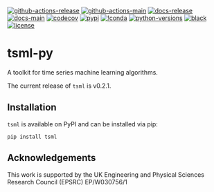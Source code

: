 [![github-actions-release](https://img.shields.io/github/actions/workflow/status/time-series-machine-learning/tsml/release.yml?logo=github&label=build%20%28release%29)](https://github.com/time-series-machine-learning/tsml/actions/workflows/release.yml)
[![github-actions-main](https://img.shields.io/github/actions/workflow/status/time-series-machine-learning/tsml/tests.yml?logo=github&branch=main&label=build%20%28main%29)](https://github.com/time-series-machine-learning/tsml/actions/workflows/tests.yml)
[![docs-release](https://img.shields.io/readthedocs/tsml/stable?logo=readthedocs&label=docs%20%28stable%29)](https://tsml.readthedocs.io/en/stable/)
[![docs-main](https://img.shields.io/readthedocs/tsml/latest?logo=readthedocs&label=docs%20%28latest%29)](https://tsml.readthedocs.io/en/latest/)
[![codecov](https://img.shields.io/codecov/c/github/time-series-machine-learning/tsml?label=codecov&logo=codecov)](https://codecov.io/gh/time-series-machine-learning/tsml)
[![pypi](https://img.shields.io/pypi/v/tsml?logo=pypi&color=blue)](https://pypi.org/project/tsml/)
[![!conda](https://img.shields.io/conda/vn/conda-forge/tsml?logo=anaconda&color=blue)](https://anaconda.org/conda-forge/tsml)
[![python-versions](https://img.shields.io/pypi/pyversions/tsml?logo=python)](https://www.python.org/)
[![black](https://img.shields.io/badge/code%20style-black-000000.svg)](https://github.com/psf/black)
[![license](https://img.shields.io/badge/license-BSD%203--Clause-green?logo=style)](https://github.com/time-series-machine-learning/tsml/blob/main/LICENSE)

# tsml-py

A toolkit for time series machine learning algorithms.

The current release of `tsml` is v0.2.1.

## Installation

`tsml` is available on PyPI and can be installed via pip:

```console
pip install tsml
```

## Acknowledgements

This work is supported by the UK Engineering and Physical Sciences Research Council (EPSRC) EP/W030756/1
